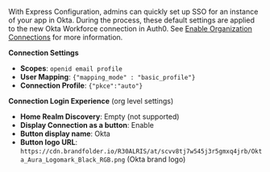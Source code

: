 
With Express Configuration, admins can quickly set up SSO for an instance of your app in Okta. During the process, these default settings are applied to the new Okta Workforce connection in Auth0. See [Enable Organization Connections](https://auth0.com/docs/manage-users/organizations/configure-organizations/enable-connections) for more information.

**Connection Settings**

  * **Scopes**: `openid email profile`
  * **User Mapping**: `{"mapping_mode" : "basic_profile"}`
  * **Connection Profile**: `{"pkce":"auto"}`

**Connection Login Experience** (org level settings)

  * **Home Realm Discovery**: Empty (not supported)
  * **Display Connection as a button**: Enable
  * **Button display name**: Okta
  * **Button logo URL**: `https://cdn.brandfolder.io/R30ALRIS/at/scvv8tj7w545j3r5gmxq4jrb/Okta_Aura_Logomark_Black_RGB.png` (Okta brand logo)

